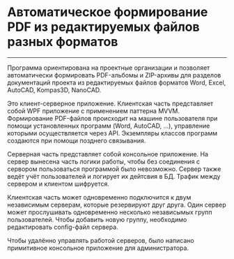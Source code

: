 # Автоматическое формирование PDF из редактируемых файлов разных форматов
---
Программа ориентирована на проектные организации и позволяет автоматически формировать PDF-альбомы и ZIP-архивы для разделов документаций проекта из редактируемых файлов форматов Word, Excel, AutoCAD, Kompas3D, NanoCAD.

Это клиент-серверное приложение. Клиентская часть представляет собой WPF приложение с применением паттерна MVVM. 
Формирование PDF-файлов происходит на машине пользователя при помощи установленных программ (Word, AutoCAD, ...), управление которыми осуществляется через API. 
Экземпляры классов программ создаются при помощи позднего связывания.

Серверная часть представляет собой консольное приложение. На сервер вынесена часть логики работы, чтобы без соединения с сервором пользоваться программой было невозможно.
Сервер также ведёт учёт пользователей и логирует их дейтсвия в БД.
Трафик между сервером и клиентом шифруется.

Клиентская часть может одновременно подключится к двум независимым серверам, которые резервируют друг друга.
Один сервер может прослушивать одновременно несколько независымых групп пользователей. Чтобы добавить новую группу, необходимо редактировать config-файл сервера.

Чтобы удалённо управлять работой серверов, было написано примитивное консольное приложение для администратора. 
  
